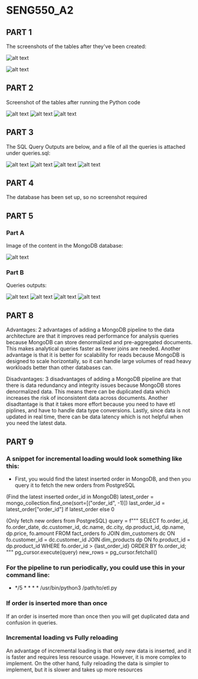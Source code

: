 # SENG550_A2

## PART 1

The screenshots of the tables after they've been created:

![alt text](<Screenshots/Screenshot 2025-10-13 205615.png>)

![alt text](<Screenshots/Screenshot 2025-10-13 205624.png>)

## PART 2

Screenshot of the tables after running the Python code

![alt text](<Screenshots/Screenshot 2025-10-13 212846.png>)
![alt text](<Screenshots/Screenshot 2025-10-13 212857.png>)
![alt text](<Screenshots/Screenshot 2025-10-13 212908.png>)


## PART 3

The SQL Query Outputs are below, and a file of all the queries is attached under queries.sql:

![alt text](<Screenshots/Screenshot 2025-10-13 212937.png>)
![alt text](<Screenshots/Screenshot 2025-10-13 212947.png>)
![alt text](<Screenshots/Screenshot 2025-10-13 212959.png>)
![alt text](<Screenshots/Screenshot 2025-10-13 213010.png>)



## PART 4

The database has been set up, so no screenshot required

## PART 5

### Part A

Image of the content in the MongoDB database:

![alt text](<Screenshots/Screenshot 2025-10-14 212538.png>)

### Part B

Queries outputs:

![alt text](<Screenshots/Screenshot 2025-10-14 212306.png>)
![alt text](<Screenshots/Screenshot 2025-10-14 212321.png>)
![alt text](<Screenshots/Screenshot 2025-10-14 212340.png>)
![alt text](<Screenshots/Screenshot 2025-10-14 212415.png>)


## PART 8

Advantages:
2 advantages of adding a MongoDB pipeline to the data architecture are that it improves read performance for analysis queries because MongoDB can store denormalized and pre-aggregated documents. This  makes analytical queries faster as fewer joins are needed. Another advantage is that it is better for scalability for reads because MongoDB is designed to scale horizontally, so it can handle large volumes of read heavy workloads better than other databases can.


Disadvantages:
3 disadvantages of adding a MongoDB pipeline are that there is data redundancy and integrity issues because MongoDB stores denormalized data. This means there can be duplicated data which increases the risk of inconsistent data across documents. Another disadtantage is that it takes more effort because you need to have etl piplines, and have to handle data type conversions. Lastly, since data is not updated in real time, there can be data latency which is not helpful when you need the latest data.


## PART 9

### A snippet for incremental loading would look something like this:
- First, you would find the latest inserted order in MongoDB, and then you query it to fetch the new orders from PostgreSQL

(Find the latest inserted order_id in MongoDB)
latest_order = mongo_collection.find_one(sort=[("order_id", -1)])
last_order_id = latest_order["order_id"] if latest_order else 0

(Only fetch new orders from PostgreSQL)
query = f"""
SELECT 
    fo.order_id, fo.order_date, dc.customer_id, dc.name, dc.city,
    dp.product_id, dp.name, dp.price, fo.amount
FROM fact_orders fo
JOIN dim_customers dc ON fo.customer_id = dc.customer_id
JOIN dim_products dp ON fo.product_id = dp.product_id
WHERE fo.order_id > {last_order_id}
ORDER BY fo.order_id;
"""
pg_cursor.execute(query)
new_rows = pg_cursor.fetchall()

### For the pipeline to run periodically, you could use this in your command line:

- */5 * * * * /usr/bin/python3 /path/to/etl.py

### If order is inserted more than once

If an order is inserted more than once then you will get duplicated data and confusion in queries.

### Incremental loading vs Fully reloading

An advantage of incremental loading is that only new data is inserted, and it is faster and requires less resource usage. However, it is more complex to implement. On the other hand, fully reloading the data is simpler to implement, but it is slower and takes up more resources

